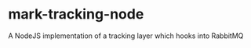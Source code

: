 mark-tracking-node
==================

A NodeJS implementation of a tracking layer which hooks into RabbitMQ
